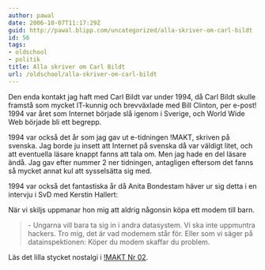 ```yaml
---
author: pawal
date: 2006-10-07T11:17:29Z
guid: http://pawal.blipp.com/uncategorized/alla-skriver-om-carl-bildt
id: 56
tags:
- oldschool
- politik
title: Alla skriver om Carl Bildt
url: /oldschool/alla-skriver-om-carl-bildt
---
```


Den enda kontakt jag haft med Carl Bildt var under 1994, då Carl Bildt
skulle framstå som mycket IT-kunnig och brevväxlade med Bill Clinton,
per e-post! 1994 var året som Internet började slå igenom i Sverige,
och World Wide Web började bli ett begrepp.

1994 var också det år som jag gav ut e-tidningen !MAKT, skriven på
svenska. Jag borde ju insett att Internet på svenska då var väldigt
litet, och att eventuella läsare knappt fanns att tala om. Men jag
hade en del läsare ändå. Jag gav efter nummer 2 ner tidningen,
antagligen eftersom det fanns så mycket annat kul att sysselsätta sig
med.

1994 var också det fantastiska år då Anita Bondestam häver ur sig
detta i en intervju i SvD med Kerstin Hallert:

När vi skiljs uppmanar hon mig att aldrig någonsin köpa ett modem till barn.

>\- Ungarna vill bara ta sig in i andra datasystem. Vi ska inte
> uppmuntra hackers. Tro mig, det är vad modemem står för. Eller som
> vi säger på datainspektionen: Köper du modem skaffar du problem.

Läs det lilla stycket nostalgi i <a href="https://blipp.com/pawal/makt/MAKT02.html#0013">!MAKT Nr 02</a>.